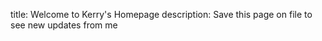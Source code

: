 title: Welcome to Kerry's Homepage
description: Save this page on file to see new updates from me




